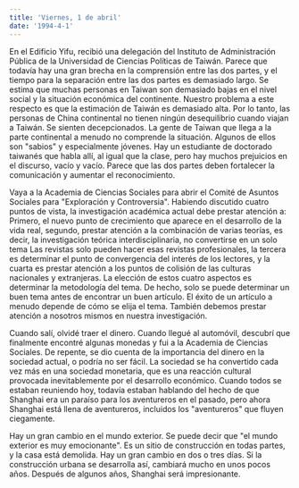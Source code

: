 ```yaml
---
title: 'Viernes, 1 de abril'
date: '1994-4-1'
---
```


En el Edificio Yifu, recibió una delegación del Instituto de Administración Pública de la Universidad de Ciencias Políticas de Taiwán. Parece que todavía hay una gran brecha en la comprensión entre las dos partes, y el tiempo para la separación entre las dos partes es demasiado largo. Se estima que muchas personas en Taiwan son demasiado bajas en el nivel social y la situación económica del continente. Nuestro problema a este respecto es que la estimación de Taiwán es demasiado alta. Por lo tanto, las personas de China continental no tienen ningún desequilibrio cuando viajan a Taiwán. Se sienten decepcionados. La gente de Taiwan que llega a la parte continental a menudo no comprende la situación. Algunos de ellos son "sabios" y especialmente jóvenes. Hay un estudiante de doctorado taiwanés que habla allí, al igual que la clase, pero hay muchos prejuicios en el discurso, vacío y vacío. Parece que las dos partes deben fortalecer la comunicación y aumentar el reconocimiento.

Vaya a la Academia de Ciencias Sociales para abrir el Comité de Asuntos Sociales para "Exploración y Controversia". Habiendo discutido cuatro puntos de vista, la investigación académica actual debe prestar atención a: Primero, el nuevo punto de crecimiento que aparece en el desarrollo de la vida real, segundo, prestar atención a la combinación de varias teorías, es decir, la investigación teórica interdisciplinaria, no convertirse en un solo tema Las revistas solo pueden hacer esas revistas profesionales, la tercera es determinar el punto de convergencia del interés de los lectores, y la cuarta es prestar atención a los puntos de colisión de las culturas nacionales y extranjeras. La elección de estos cuatro aspectos es determinar la metodología del tema. De hecho, solo se puede determinar un buen tema antes de encontrar un buen artículo. El éxito de un artículo a menudo depende de cómo se elija el tema. También debemos prestar atención a nosotros mismos en nuestra investigación.

Cuando salí, olvidé traer el dinero. Cuando llegué al automóvil, descubrí que finalmente encontré algunas monedas y fui a la Academia de Ciencias Sociales. De repente, se dio cuenta de la importancia del dinero en la sociedad actual, o podría no ser fácil. La sociedad se ha convertido cada vez más en una sociedad monetaria, que es una reacción cultural provocada inevitablemente por el desarrollo económico. Cuando todos se estaban reuniendo hoy, todavía estaban hablando del hecho de que Shanghai era un paraíso para los aventureros en el pasado, pero ahora Shanghai está llena de aventureros, incluidos los "aventureros" que fluyen ciegamente.

Hay un gran cambio en el mundo exterior. Se puede decir que "el mundo exterior es muy emocionante". Es un sitio de construcción en todas partes, y la casa está demolida. Hay un gran cambio en dos o tres días. Si la construcción urbana se desarrolla así, cambiará mucho en unos pocos años. Después de algunos años, Shanghai será impresionante.

